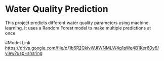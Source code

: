 # Water Quality Prediction
This project predicts different water quality parameters using machine learning. It uses a Random Forest model to make multiple predictions at once




#Model Link
https://drive.google.com/file/d/1b6R2QklvWJIWNMLW4q1pWe4B1Ker60y6/view?usp=sharing
